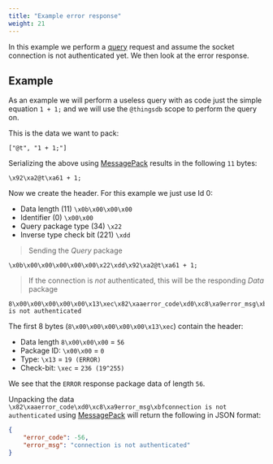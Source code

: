 ```yaml
---
title: "Example error response"
weight: 21
---
```


In this example we perform a [query](../query) request and assume the socket connection is not authenticated yet.
We then look at the error response.

## Example

As an example we will perform a useless query with as code just the simple equation `1 + 1;` and we will use the `@thingsdb` scope to perform the query on.

This is the data we want to pack:

`["@t", "1 + 1;"]`

Serializing the above using [MessagePack](https://msgpack.org) results in the following `11` bytes:

`\x92\xa2@t\xa61 + 1;`

Now we create the header. For this example we just use Id 0:

- Data length (11) `\x0b\x00\x00\x00`
- Identifier (0) `\x00\x00`
- Query package type (34) `\x22`
- Inverse type check bit (221) `\xdd`

> Sending the *Query* package

```none
\x0b\x00\x00\x00\x00\x00\x22\xdd\x92\xa2@t\xa61 + 1;
```

> If the connection is *not* authenticated, this will be the responding *Data* package

```none
8\x00\x00\x00\x00\x00\x13\xec\x82\xaaerror_code\xd0\xc8\xa9error_msg\xbfconnection is not authenticated
```

The first 8 bytes (`8\x00\x00\x00\x00\x00\x13\xec`) contain the header:

- Data length `8\x00\x00\x00` = `56`
- Package ID: `\x00\x00` = `0`
- Type: `\x13` = `19 (ERROR)`
- Check-bit: `\xec` = `236 (19^255)`

We see that the `ERROR` response package data of length `56`.

Unpacking the data `\x82\xaaerror_code\xd0\xc8\xa9error_msg\xbfconnection is not authenticated` using [MessagePack](https://msgpack.org) will return the following in JSON format:

```json
{
    "error_code": -56,
    "error_msg": "connection is not authenticated"
}
```

